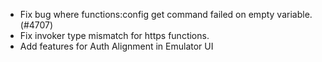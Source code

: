 - Fix bug where functions:config get command failed on empty variable. (#4707)
- Fix invoker type mismatch for https functions.
- Add features for Auth Alignment in Emulator UI
